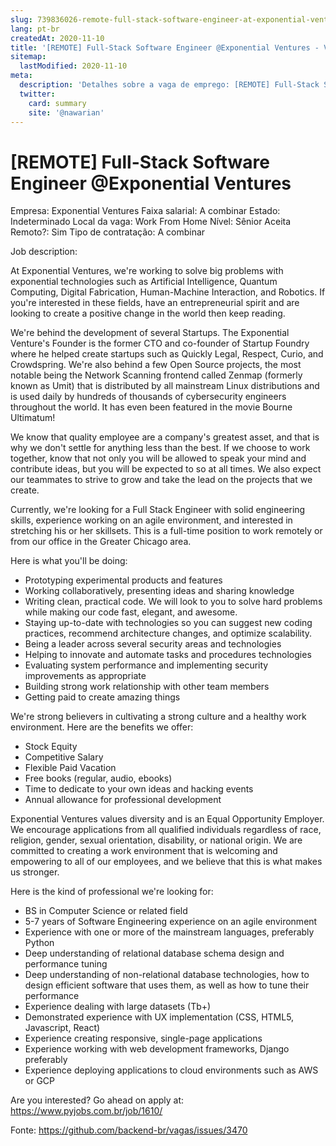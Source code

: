 ```yaml
---
slug: 739836026-remote-full-stack-software-engineer-at-exponential-ventures
lang: pt-br
createdAt: 2020-11-10
title: '[REMOTE] Full-Stack Software Engineer @Exponential Ventures - Vaga de Emprego'
sitemap:
  lastModified: 2020-11-10
meta:
  description: 'Detalhes sobre a vaga de emprego: [REMOTE] Full-Stack Software Engineer @Exponential Ventures'
  twitter:
    card: summary
    site: '@nawarian'
---
```


# [REMOTE] Full-Stack Software Engineer @Exponential Ventures

Empresa: Exponential Ventures
Faixa salarial: A combinar
Estado: Indeterminado
Local da vaga: Work From Home
Nível: Sênior
Aceita Remoto?: Sim
Tipo de contratação: A combinar

Job description:

At Exponential Ventures, we're working to solve big problems with exponential technologies such as Artificial Intelligence, Quantum Computing, Digital Fabrication, Human-Machine Interaction, and Robotics. If you're interested in these fields, have an entrepreneurial spirit and are looking to create a positive change in the world then keep reading.

We're behind the development of several Startups. The Exponential Venture's Founder is the former CTO and co-founder of Startup Foundry where he helped create startups such as Quickly Legal, Respect, Curio, and Crowdspring. We're also behind a few Open Source projects, the most notable being the Network Scanning frontend called Zenmap (formerly known as Umit) that is distributed by all mainstream Linux distributions and is used daily by hundreds of thousands of cybersecurity engineers throughout the world. It has even been featured in the movie Bourne Ultimatum!

We know that quality employee are a company's greatest asset, and that is why we don't settle for anything less than the best. If we choose to work together, know that not only you will be allowed to speak your mind and contribute ideas, but you will be expected to so at all times. We also expect our teammates to strive to grow and take the lead on the projects that we create.

Currently, we're looking for a Full Stack Engineer with solid engineering skills, experience working on an agile environment, and interested in stretching his or her skillsets. This is a full-time position to work remotely or from our office in the Greater Chicago area.

Here is what you'll be doing:

* Prototyping experimental products and features
* Working collaboratively, presenting ideas and sharing knowledge
* Writing clean, practical code. We will look to you to solve hard problems while making our code fast, elegant, and awesome.
* Staying up-to-date with technologies so you can suggest new coding practices, recommend architecture changes, and optimize scalability.
* Being a leader across several security areas and technologies
* Helping to innovate and automate tasks and procedures technologies
* Evaluating system performance and implementing security improvements as appropriate
* Building strong work relationship with other team members
* Getting paid to create amazing things

We're strong believers in cultivating a strong culture and a healthy work environment. Here are the benefits we offer:

* Stock Equity
* Competitive Salary
* Flexible Paid Vacation
* Free books (regular, audio, ebooks)
* Time to dedicate to your own ideas and hacking events
* Annual allowance for professional development

Exponential Ventures values diversity and is an Equal Opportunity Employer. We encourage applications from all qualified individuals regardless of race, religion, gender, sexual orientation, disability, or national origin. We are committed to creating a work environment that is welcoming and empowering to all of our employees, and we believe that this is what makes us stronger.

Here is the kind of professional we're looking for:

* BS in Computer Science or related field
* 5-7 years of Software Engineering experience on an agile environment
* Experience with one or more of the mainstream languages, preferably Python
* Deep understanding of relational database schema design and performance tuning
* Deep understanding of non-relational database technologies, how to design efficient software that uses them, as well as how to tune their performance
* Experience dealing with large datasets (Tb+)
* Demonstrated experience with UX implementation (CSS, HTML5, Javascript, React)
* Experience creating responsive, single-page applications
* Experience working with web development frameworks, Django preferably
* Experience deploying applications to cloud environments such as AWS or GCP

Are you interested?
Go ahead on apply at:
https://www.pyjobs.com.br/job/1610/

Fonte: https://github.com/backend-br/vagas/issues/3470